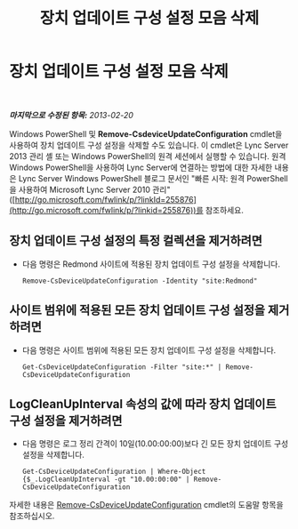 ﻿---
title: 장치 업데이트 구성 설정 모음 삭제
TOCTitle: 장치 업데이트 구성 설정 모음 삭제
ms:assetid: 1a649136-34a9-42a7-a5b3-a78bbfe93f36
ms:mtpsurl: https://technet.microsoft.com/ko-kr/library/JJ994019(v=OCS.15)
ms:contentKeyID: 52056796
ms.date: 08/10/2015
mtps_version: v=OCS.15
ms.translationtype: HT
---

# 장치 업데이트 구성 설정 모음 삭제

 

_**마지막으로 수정된 항목:** 2013-02-20_

Windows PowerShell 및 **Remove-CsdeviceUpdateConfiguration** cmdlet을 사용하여 장치 업데이트 구성 설정을 삭제할 수도 있습니다. 이 cmdlet은 Lync Server 2013 관리 셸 또는 Windows PowerShell의 원격 세션에서 실행할 수 있습니다. 원격 Windows PowerShell을 사용하여 Lync Server에 연결하는 방법에 대한 자세한 내용은 Lync Server Windows PowerShell 블로그 문서인 "빠른 시작: 원격 PowerShell을 사용하여 Microsoft Lync Server 2010 관리"([http://go.microsoft.com/fwlink/p/?linkId=255876](http://go.microsoft.com/fwlink/p/?linkid=255876))를 참조하세요.


## 장치 업데이트 구성 설정의 특정 컬렉션을 제거하려면

  - 다음 명령은 Redmond 사이트에 적용된 장치 업데이트 구성 설정을 삭제합니다.
    
        Remove-CsDeviceUpdateConfiguration -Identity "site:Redmond"

## 사이트 범위에 적용된 모든 장치 업데이트 구성 설정을 제거하려면

  - 다음 명령은 사이트 범위에 적용된 모든 장치 업데이트 구성 설정을 삭제합니다.
    
        Get-CsDeviceUpdateConfiguration -Filter "site:*" | Remove-CsDeviceUpdateConfiguration

## LogCleanUpInterval 속성의 값에 따라 장치 업데이트 구성 설정을 제거하려면

  - 다음 명령은 로그 정리 간격이 10일(10.00:00:00)보다 긴 모든 장치 업데이트 구성 설정을 삭제합니다.
    
        Get-CsDeviceUpdateConfiguration | Where-Object {$_.LogCleanUpInterval -gt "10.00:00:00" | Remove-CsDeviceUpdateConfiguration

자세한 내용은 [Remove-CsDeviceUpdateConfiguration](remove-csdeviceupdateconfiguration.md) cmdlet의 도움말 항목을 참조하십시오.

